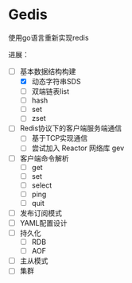 # Gedis
使用go语言重新实现redis

进展：
- [ ]  基本数据结构构建
    - [x]  动态字符串SDS
    - [ ]  双端链表list
    - [ ]  hash
    - [ ]  set
    - [ ]  zset
- [ ]  Redis协议下的客户端服务端通信
    - [ ]  基于TCP实现通信
    - [ ]  尝试加入 Reactor 网络库 gev
- [ ]  客户端命令解析
    - [ ]  get
    - [ ]  set
    - [ ]  select
    - [ ]  ping
    - [ ]  quit
- [ ]  发布订阅模式
- [ ]  YAML配置设计
- [ ]  持久化
    - [ ]  RDB
    - [ ]  AOF
- [ ]  主从模式
- [ ]  集群